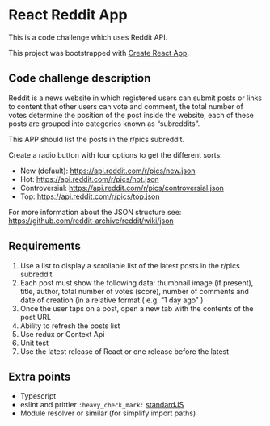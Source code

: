 # React Reddit App

This is a code challenge which uses Reddit API.

This project was bootstrapped with [Create React App](https://github.com/facebook/create-react-app).

## Code challenge description

Reddit is a news website in which registered users can submit posts or links
to content that other users can vote and comment, the total number of votes
determine the position of the post inside the website, each of these posts are
grouped into categories known as “subreddits”.

This APP should list the posts in the r/pics subreddit.

Create a radio button with four options to get the different sorts:

* New (default): https://api.reddit.com/r/pics/new.json
* Hot: https://api.reddit.com/r/pics/hot.json
* Controversial: https://api.reddit.com/r/pics/controversial.json
* Top: https://api.reddit.com/r/pics/top.json

For more information about the JSON structure see:
https://github.com/reddit-archive/reddit/wiki/json

## Requirements

1. Use a list to display a scrollable list of the latest posts in the r/pics subreddit
2. Each post must show the following data: thumbnail image (if present), title, author, total number of votes (score), number of comments and date of creation (in a relative format ( e.g. “1 day ago” )
3. Once the user taps on a post, open a new tab with the contents of the post URL
4. Ability to refresh the posts list
5. Use redux or Context Api
6. Unit test
7. Use the latest release of React or one release before the latest


## Extra points

* Typescript
* eslint and prittier `:heavy_check_mark:` [standardJS](https://standardjs.com/)
* Module resolver or similar (for simplify import paths)

